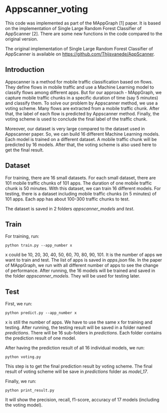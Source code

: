 # Appscanner_voting
This code was implemented as part of the MAppGraph [1] paper. It is based on the implementation of Single Large Random Forest Classifier of AppScanner [2]. There are some new functions in the code compared to the original version.

The original implementation of Single Large Random Forest Classifier of AppScanner is available on https://github.com/Thijsvanede/AppScanner.

## Introduction
Appscanner is a method for mobile traffic classification based on flows. They define flows in mobile traffic and use a Machine Learning model to classify flows among different apps. But for our approach - MAppGraph, we capture mobile traffic chunks in a specific duration of time (say 5 minutes) and classify them. To solve our problem by Appscanner method, we use a voting scheme. Many flows are extracted from a mobile traffic chunk. After that, the label of each flow is predicted by Appscanner method. Finally, the voting scheme is used to conclude the final label of the traffic chunk.

Moreover, our dataset is very large compared to the dataset used in  Appscanner paper. So, we can build 16 different Machine Learning models. Each model is trained on a different dataset. A mobile traffic chunk will be predicted by 16 models. After that, the voting scheme is also used here to get the final result.

## Dataset
For training, there are 16 small datasets. For each small dataset, there are 101 mobile traffic chunks of 101 apps. The duration of one mobile traffic chunk is 50 minutes. With this dataset, we can train 16 different models. For testing, there is a dataset including mobile traffic chunks (in 5 minutes) of 101 apps. Each app has about 100-300 traffic chunks to test.

The dataset is saved in 2 folders *appscanner_models* and *test*.

## Train
For training, run:
```
python train.py --app_number x
```
x could be 10, 20, 30, 40, 50, 60, 70, 80, 90, 101. It is the number of apps we want to train and test. The list of apps is saved in *apps.json* file. In the paper of MAppGraph, we run with all different number of apps to see the change of performance. After running, the 16 models will be trained and saved in the folder *appscanner_models*. They will be used for testing later.

## Test
First, we run:
```
python predict.py --app_number x
```
x is still the number of apps. We have to use the same x for training and testing. After running, the testing result will be saved in a folder named *predictions*. There will be 16 sub-folders in *predictions*. Each folder contains the prediction result of one model. 

After having the prediction result of all 16 individual models, we run:
```
python voting.py
```
This step is to get the final prediction result by voting scheme. The final result of voting scheme will be save in *predictions* folder as *model_17*.

Finally, we run:
```
python print_result.py
```
It will show the precision, recall, f1-score, accuracy of 17 models (including the voting model).
